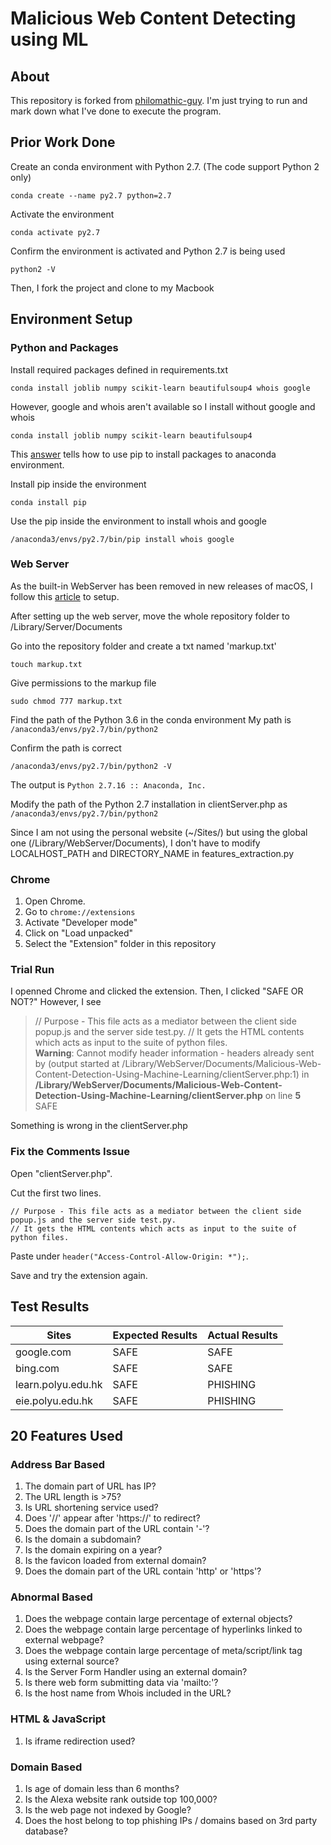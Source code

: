 # Malicious Web Content Detecting using ML

## About
This repository is forked from [philomathic-guy](https://github.com/philomathic-guy/Malicious-Web-Content-Detection-Using-Machine-Learning).
I'm just trying to run and mark down what I've done to execute the program.

## Prior Work Done
Create an conda environment with Python 2.7. (The code support Python 2 only)
```
conda create --name py2.7 python=2.7
```

Activate the environment
```
conda activate py2.7
```

Confirm the environment is activated and Python 2.7 is being used
```
python2 -V
```

Then, I fork the project and clone to my Macbook

## Environment Setup
### Python and Packages
Install required packages defined in requirements.txt
```
conda install joblib numpy scikit-learn beautifulsoup4 whois google
```

However, google and whois aren't available so I install without google and whois
```
conda install joblib numpy scikit-learn beautifulsoup4
```

This [answer](https://stackoverflow.com/a/43729857) tells how to use pip to install packages to anaconda environment.

Install pip inside the environment
```
conda install pip
```

Use the pip inside the environment to install whois and google
```
/anaconda3/envs/py2.7/bin/pip install whois google
```

### Web Server
As the built-in WebServer has been removed in new releases of macOS, I follow this [article](https://discussions.apple.com/docs/DOC-13841) to setup.

After setting up the web server, move the whole repository folder to /Library/Server/Documents

Go into the repository folder and create a txt named 'markup.txt'
```
touch markup.txt
```

Give permissions to the markup file
```
sudo chmod 777 markup.txt
```

Find the path of the Python 3.6 in the conda environment
My path is ```/anaconda3/envs/py2.7/bin/python2```

Confirm the path is correct
```
/anaconda3/envs/py2.7/bin/python2 -V
```
The output is ```Python 2.7.16 :: Anaconda, Inc.```

Modify the path of the Python 2.7 installation in clientServer.php as ```/anaconda3/envs/py2.7/bin/python2```

Since I am not using the personal website (~/Sites/) but using the global one (/Library/WebServer/Documents), I don't have to modify LOCALHOST_PATH and DIRECTORY_NAME in features_extraction.py

### Chrome
1. Open Chrome.
1. Go to ```chrome://extensions```
1. Activate "Developer mode"
1. Click on "Load unpacked"
1. Select the "Extension" folder in this repository

### Trial Run
I openned Chrome and clicked the extension.
Then, I clicked "SAFE OR NOT?"
However, I see
> // Purpose - This file acts as a mediator between the client side popup.js and the server side test.py. // It gets the HTML contents which acts as input to the suite of python files. <br /> <b>Warning</b>: Cannot modify header information - headers already sent by (output started at /Library/WebServer/Documents/Malicious-Web-Content-Detection-Using-Machine-Learning/clientServer.php:1) in <b>/Library/WebServer/Documents/Malicious-Web-Content-Detection-Using-Machine-Learning/clientServer.php</b> on line <b>5</b><br /> SAFE

Something is wrong in the clientServer.php

### Fix the Comments Issue
Open "clientServer.php".

Cut the first two lines.
```
// Purpose - This file acts as a mediator between the client side popup.js and the server side test.py.
// It gets the HTML contents which acts as input to the suite of python files.
```

Paste under ```header("Access-Control-Allow-Origin: *");```.

Save and try the extension again.

## Test Results
| Sites | Expected Results | Actual Results |
| --- | --- | --- |
| google.com | SAFE | SAFE |
| bing.com | SAFE | SAFE |
| learn.polyu.edu.hk | SAFE | PHISHING |
| eie.polyu.edu.hk | SAFE | PHISHING |

## 20 Features Used
### Address Bar Based
1. The domain part of URL has IP?
1. The URL length is >75?
1. Is URL shortening service used?
1. Does '//' appear after 'https://' to redirect?
1. Does the domain part of the URL contain '-'?
1. Is the domain a subdomain?
1. Is the domain expiring on a year?
1. Is the favicon loaded from external domain?
1. Does the domain part of the URL contain 'http' or 'https'?

### Abnormal Based
1. Does the webpage contain large percentage of external objects?
1. Does the webpage contain large percentage of hyperlinks linked to external webpage?
1. Does the webpage contain large percentage of meta/script/link tag using external source?
1. Is the Server Form Handler using an external domain?
1. Is there web form submitting data via 'mailto:'?
1. Is the host name from Whois included in the URL?

### HTML & JavaScript
1. Is iframe redirection used?

### Domain Based
1. Is age of domain less than 6 months?
1. Is the Alexa website rank outside top 100,000?
1. Is the web page not indexed by Google?
1. Does the host belong to top phishing IPs / domains based on 3rd party database?
